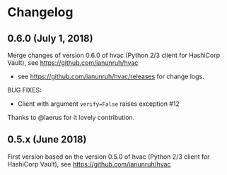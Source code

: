 # Changelog

## 0.6.0 (July 1, 2018)

Merge changes of version 0.6.0 of hvac (Python 2/3 client for HashiCorp Vault), see https://github.com/ianunruh/hvac 
* see https://github.com/ianunruh/hvac/releases for change logs.

BUG FIXES:

* Client with argument `verify=False` raises exception #12

Thanks to @laerus for it lovely contribution.


## 0.5.x (June 2018)

First version based on the version 0.5.0 of hvac (Python 2/3 client for HashiCorp Vault), see https://github.com/ianunruh/hvac
 
